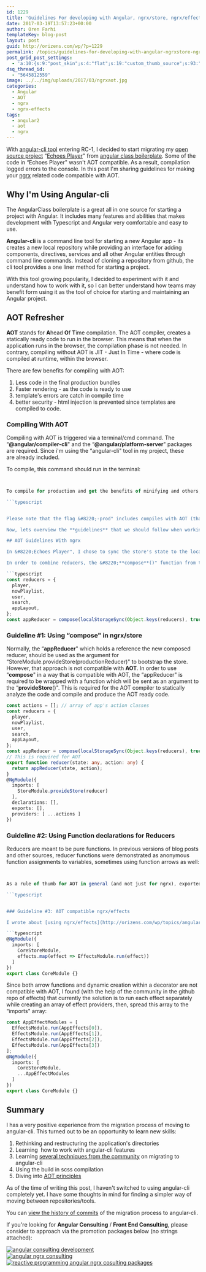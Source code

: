 ```yaml
---
id: 1229
title: 'Guidelines For developing with Angular, ngrx/store, ngrx/effects & AOT'
date: 2017-03-19T13:57:23+00:00
author: Oren Farhi 
templateKey: blog-post
layout: post
guid: http://orizens.com/wp/?p=1229
permalink: /topics/guidelines-for-developing-with-angular-ngrxstore-ngrxeffects-aot/
post_grid_post_settings:
  - 'a:10:{s:9:"post_skin";s:4:"flat";s:19:"custom_thumb_source";s:93:"./img/plugins/post-grid/assets/frontend/css/images/placeholder.png";s:17:"font_awesome_icon";s:0:"";s:23:"font_awesome_icon_color";s:7:"#737272";s:22:"font_awesome_icon_size";s:4:"50px";s:17:"custom_youtube_id";s:0:"";s:15:"custom_vimeo_id";s:0:"";s:21:"custom_dailymotion_id";s:0:"";s:14:"custom_mp3_url";s:0:"";s:20:"custom_soundcloud_id";s:0:"";}'
dsq_thread_id:
  - "5645812559"
image: ../../img/uploads/2017/03/ngrxaot.jpg
categories:
  - Angular
  - AOT
  - ngrx
  - ngrx-effects
tags:
  - angular2
  - aot
  - ngrx
---
```

With [angular-cli tool](https://github.com/angular/angular-cli) entering RC-1, I decided to start migrating my [open source project](http://github.com/orizens/echoes-ng2) &#8220;[Echoes Player](http://github.orizens.io/echoes-ng2)" from [angular class boilerplate](https://github.com/AngularClass/angular2-webpack-starter/). Some of the code in &#8220;Echoes Player" wasn't AOT compatible. As a result, compilation logged errors to the console. In this post I'm sharing guidelines for making your [ngrx](http://github.com/ngrx) related code compatible with AOT.

<!--more-->

## Why I'm Using Angular-cli

The AngularClass boilerplate is a great all in one source for starting a project with Angular. It includes many features and abilities that makes development with Typescript and Angular very comfortable and easy to use.

**Angular-cli** is a command line tool for starting a new Angular app - its creates a new local repository while providing an interface for adding components, directives, services and all other Angular entities through command line commands. Instead of cloning a repository from github, the cli tool provides a one liner method for starting a project.

With this tool growing popularity, I decided to experiment with it and understand how to work with it, so I can better understand how teams may benefit form using it as the tool of choice for starting and maintaining an Angular project.

## AOT Refresher

**AOT** stands for **A**head **O**f **T**ime compilation. The AOT compiler, creates a statically ready code to run in the browser. This means that when the application runs in the browser, the compilation phase is not needed. In contrary, compiling without AOT is JIT - Just In Time - where code is compiled at runtime, within the browser.

There are few benefits for compiling with AOT:

  1. Less code in the final production bundles
  2. Faster rendering - as the code is ready to use
  3. template's errors are catch in compile time
  4. better security - html injection is prevented since templates are compiled to code.

### Compiling With AOT

Compiling with AOT is triggered via a terminal/cmd command. The &#8220;**@angular/compiler-cli**" and the &#8220;**@angular/platform-server**" packages are required. Since i'm using the &#8220;angular-cli" tool in my project, these are already included.

To compile, this command should run in the terminal:

```typescript


To compile for production and get the benefits of minifying and others, you should run:

```typescript


Please note that the flag &#8220;-prod" includes compiles with AOT (thanks for [the update](https://github.com/angular/angular-cli/blob/master/CHANGELOG.md#breaking-changes-3) [@shiny](https://disqus.com/by/disqus_cCRtlEGXCj/))

Now, lets overview the **guidelines** that we should follow when working with **ngrx/store** and **ngrx/effects**, which will allow AOT compilation to compile without any errors.

## AOT Guidelines With ngrx

In &#8220;Echoes Player", I chose to sync the store's state to the localstorage. In order to achieve that, I installed? the &#8220;ngrx-store-localstorage" npm package, which exports the &#8220;**localStorageSync()**" function. This function is supposed to be used as a middleware reducer which saves the current store's state to the localstorage with any dispatched action.

In order to combine reducers, the &#8220;**compose**()" function from the &#8220;@ngrx/core/compose" should be used along with the &#8220;**combineReducers**" from &#8220;@ngrx/store". In the end, the compose return value should be stored in a variable:

```typescript
const reducers = {
  player,
  nowPlaylist,
  user,
  search,
  appLayout,
};
const appReducer = compose(localStorageSync(Object.keys(reducers), true), combineReducers)(reducers);
```

### Guideline #1: Using &#8220;compose" in ngrx/store

Normally, the &#8220;**appReducer**" which holds a reference the new composed reducer, should be used as the argument for &#8220;StoreModule.provideStore(productionReducer)" to bootstrap the store. However, that approach is not compatible with **AOT**. In order to use &#8220;**compose**" in a way that is compatible with AOT, the &#8220;appReducer" is required to be wrapped with a function which will be sent as an argument to the &#8220;**provideStore**()". This is required for the AOT compiler to statically analyze the code and compile and produce the AOT ready code.

```typescript
const actions = []; // array of app's action classes
const reducers = {
  player,
  nowPlaylist,
  user,
  search,
  appLayout,
};
const appReducer = compose(localStorageSync(Object.keys(reducers), true), combineReducers)(reducers);
// This is required for AOT
export function reducer(state: any, action: any) {
  return appReducer(state, action);
}
@NgModule({
  imports: [
    StoreModule.provideStore(reducer)
  ],
  declarations: [],
  exports: [],
  providers: [ ...actions ]
})
```

### Guideline #2: Using Function declarations for Reducers

Reducers are meant to be pure functions. In previous versions of blog posts and other sources, reducer functions were demonstrated as anonymous function assignments to variables, sometimes using function arrows as well:

```typescript


As a rule of thumb for AOT in general (and not just for ngrx), exported arrow functions cannot be used. The AOT compatible way for defining reducer functions is with an **exported named function** declaration.

```typescript


### Guideline #3: AOT compatible ngrx/effects

I wrote about [using ngrx/effects](http://orizens.com/wp/topics/angular-2-ngrxstore-ngrxeffects-intro-to-functional-approach-for-a-chain-of-actions/) as a [layer for async logics](http://orizens.com/wp/topics/angular-2-from-services-to-reactive-effects-with-ngrxeffects/) and more complex logic. Adding an Effect class to Angular is run separately for each effect using &#8220;**EffectsModule.run()**" which creates a provider for each effect . Since in &#8220;Echoes Player" there are few effects classes, I chose to use a dynamic creation using a simple functional &#8220;map":

```typescript
@NgModule({
  imports: [
    CoreStoreModule,
    effects.map(effect => EffectsModule.run(effect))
  ]
})
export class CoreModule {}
```

Since both arrow functions and dynamic creation within a decorator are not compatible with AOT, I found (with the help of the community in the github repo of effects) that currently the solution is to run each effect separately while creating an array of effect providers, then, spread this array to the &#8220;imports" array:

```typescript
const AppEffectModules = [
  EffectsModule.run(AppEffects[0]),
  EffectsModule.run(AppEffects[1]),
  EffectsModule.run(AppEffects[2]),
  EffectsModule.run(AppEffects[3])
];
@NgModule({
  imports: [
    CoreStoreModule,
    ...AppEffectModules
  ]
})
export class CoreModule {}
```

## Summary

I has a very positive experience from the migration process of moving to angular-cli. This turned out to be an opportunity to learn new skills:

  1. Rethinking and restructuring the application's directories
  2. Learning  how to work with angular-cli features
  3. Learning [several techniques from the community](https://github.com/angular/angular-cli/tree/master/docs/documentation/stories) on migrating to angular-cli
  4. Using the build in scss compilation
  5. Diving into [AOT principles](https://angular.io/docs/ts/latest/cookbook/aot-compiler.html)

As of the time of writing this post, I haven't switched to using angular-cli completely yet. I have some thoughts in mind for finding a simpler way of moving between repositories/tools.

You can [view the history of commits](https://github.com/orizens/echoes-ng2/commits/ng-cli) of the migration process to angular-cli.

If you're looking for **Angular Consulting** / **Front End Consulting**, please consider to approach via the promotion packages below (no strings attached):

<div class="row orizens-consulting-packages">
  <div class="col-md-4">
    <a href="https://goo.gl/RJgihR" target="_blank"><img class="alignnone size-medium consulting-package" src=".../../img/uploads/2017/12/orizens.com-banners-premium-angular-consutling.png" alt="angular consulting development" /></a>
  </div>
  
  <div class="col-md-4">
    <a href="https://goo.gl/7zg4y9" target="_blank"><img class="alignnone size-medium consulting-package" src=".../../img/uploads/2017/12/orizens.com-banners-reinvented-code-with-ng-ngrx.png" alt="angular ngrx consulting" /></a>
  </div>
  
  <div class="col-md-4">
    <a href="https://goo.gl/6iAYIi" target="_blank"><img class="alignnone size-medium consulting-package" src=".../../img/uploads/2017/12/orizens.com-reactive-ngrx.png" alt="reactive programming angular ngrx cosulting packages" /></a>
  </div>
</div>